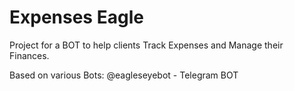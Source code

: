 # Expenses Eagle
Project for a BOT to help clients Track Expenses and Manage their Finances.

Based on various Bots:
@eagleseyebot - Telegram BOT
